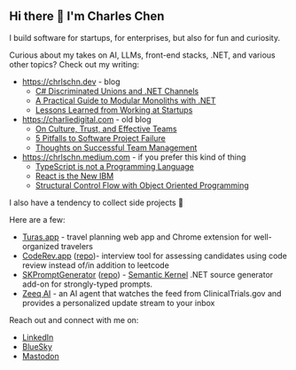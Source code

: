 ## Hi there 👋 I'm Charles Chen

I build software for startups, for enterprises, but also for fun and curiosity.

Curious about my takes on AI, LLMs, front-end stacks, .NET, and various other topics?  Check out my writing:

- https://chrlschn.dev - blog
  - [C# Discriminated Unions and .NET Channels](https://chrlschn.dev/blog/2024/07/csharp-discriminated-unions-and-dotnet-channels/)
  - [A Practical Guide to Modular Monoliths with .NET](https://chrlschn.dev/blog/2024/01/a-practical-guide-to-modular-monoliths/)
  - [Lessons Learned from Working at Startups](https://chrlschn.dev/blog/2024/12/lessons-learned-from-working-at-startups/)   
- https://charliedigital.com - old blog
  - [On Culture, Trust, and Effective Teams](https://charliedigital.com/2018/04/23/on-culture-trust-and-effective-teams/)
  - [5 Pitfalls to Software Project Failure](https://charliedigital.com/2015/03/28/5-pitfalls-to-software-project-failure/)
  - [Thoughts on Successful Team Management](https://charliedigital.com/2012/12/04/thoughts-on-successful-team-management/) 
- https://chrlschn.medium.com - if you prefer this kind of thing
  - [TypeScript is not a Programming Language](https://chrlschn.medium.com/typescript-is-not-a-programming-language-f5b7e0fce01)
  - [React is the New IBM](https://chrlschn.medium.com/react-is-the-new-ibm-6af2f4b04e5e)
  - [Structural Control Flow with Object Oriented Programming](https://medium.com/codex/structural-control-flow-with-object-oriented-programming-part-2-7d18526146de)   

I also have a tendency to collect side projects 🤣

Here are a few:

- [Turas.app](https://turas.app) - travel planning web app and Chrome extension for well-organized travelers
- [CodeRev.app](https://coderev.app) ([repo](https://github.com/CharlieDigital/coderev))- interview tool for assessing candidates using code review instead of/in addition to leetcode
- [SKPromptGenerator](https://www.nuget.org/packages/SKPromptGenerator) ([repo](https://github.com/CharlieDigital/SKPromptGenerator)) - [Semantic Kernel](https://github.com/microsoft/semantic-kernel) .NET source generator add-on for strongly-typed prompts.
- [Zeeq AI](https://zeeq.ai) - an AI agent that watches the feed from ClinicalTrials.gov and provides a personalized update stream to your inbox

Reach out and connect with me on:

- [LinkedIn](https://www.linkedin.com/in/charlescchen/)
- [BlueSky](https://bsky.app/profile/chrlschn.bsky.social)
- [Mastodon](https://mastodon.social/@chrlschn)

<!--
**CharlieDigital/CharlieDigital** is a ✨ _special_ ✨ repository because its `README.md` (this file) appears on your GitHub profile.

Here are some ideas to get you started:

- 🔭 I’m currently working on ...
- 🌱 I’m currently learning ...
- 👯 I’m looking to collaborate on ...
- 🤔 I’m looking for help with ...
- 💬 Ask me about ...
- 📫 How to reach me: ...
- 😄 Pronouns: ...
- ⚡ Fun fact: ...
-->
